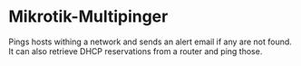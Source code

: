 # Mikrotik-Multipinger
 Pings hosts withing a network and sends an alert email if any are not found. It can also retrieve DHCP reservations from a router and ping those.
